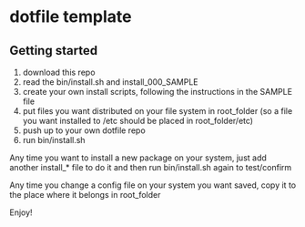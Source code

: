 # dotfile template

## Getting started

1. download this repo
2. read the bin/install.sh and install_000_SAMPLE
3. create your own install scripts, following the instructions in the SAMPLE file
4. put files you want distributed on your file system in root_folder (so a file you want installed to /etc should be placed in root_folder/etc)
5. push up to your own dotfile repo
6. run bin/install.sh

Any time you want to install a new package on your system, just add another install_* file to do it and then run bin/install.sh again to test/confirm

Any time you change a config file on your system you want saved, copy it to the place where it belongs in root_folder

Enjoy!
